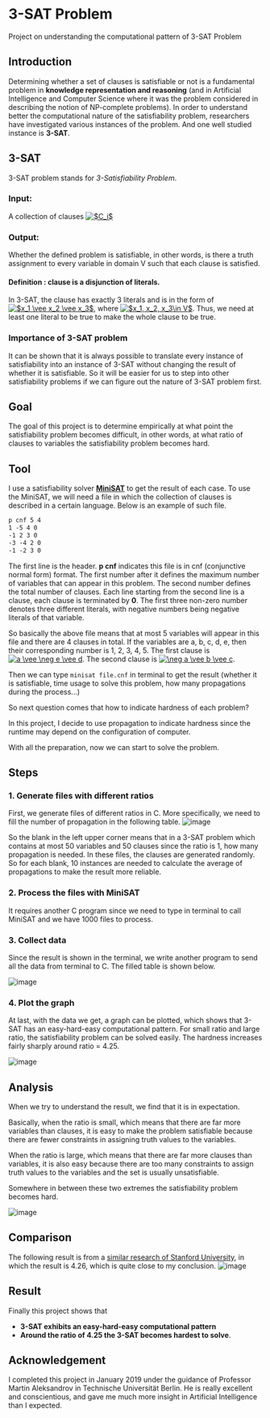 # 3-SAT Problem
Project on understanding the computational pattern of 3-SAT Problem

## Introduction
Determining whether a set of clauses is satisfiable or not is a fundamental problem in **knowledge representation and reasoning** (and in Artificial Intelligence and Computer Science where it was the problem considered in describing the notion of NP-complete problems).
In order to understand better the computational nature of the satisfiability problem, researchers have investigated various instances of the problem. And one well studied instance is **3-SAT**.

## 3-SAT
3-SAT problem stands for *3-Satisfiability Problem*.
### Input: 
A collection of clauses <a href="https://www.codecogs.com/eqnedit.php?latex=$C_i$" target="_blank"><img src="https://latex.codecogs.com/png.latex?$C_i$" title="$C_i$" /></a>
### Output: 
Whether the defined problem is satisfiable, in other words, is there a truth assignment to every variable in domain V such that each clause is satisfied.
#### Definition : clause is a disjunction of literals. 
In 3-SAT, the clause has exactly 3 literals and is in the form of <a href="https://www.codecogs.com/eqnedit.php?latex=$x_1&space;\vee&space;x_2&space;\vee&space;x_3$" target="_blank"><img src="https://latex.codecogs.com/png.latex?$x_1&space;\vee&space;x_2&space;\vee&space;x_3$" title="$x_1 \vee x_2 \vee x_3$" /></a>, where  <a href="https://www.codecogs.com/eqnedit.php?latex=$x_1,&space;x_2,&space;x_3\in&space;V$" target="_blank"><img src="https://latex.codecogs.com/png.latex?$x_1,&space;x_2,&space;x_3\in&space;V$" title="$x_1, x_2, x_3\in V$" /></a>.
Thus, we need at least one literal to be true to make the whole clause to be true. 

### Importance of 3-SAT problem
It can be shown that it is always possible to translate every instance of satisfiability into an instance of 3-SAT without changing the result of whether it is satisfiable. So it will be easier for us to step into other satisfiability problems if we can figure out the nature of 3-SAT problem first.

## Goal
The goal of this project is to determine empirically at what point the satisfiability problem becomes difficult, in other words, at what ratio of clauses to variables the satisfiability problem becomes hard.

## Tool
I use a satisfiability solver [**MiniSAT**](www.minisat.se) to get the result of each case.
To use the MiniSAT, we will need a file in which the collection of clauses is described in a certain language. Below is an example of such file.

```txt
p cnf 5 4
1 -5 4 0
-1 2 3 0
-3 -4 2 0
-1 -2 3 0
```

The first line is the header. 
**p cnf** indicates this file is in cnf (conjunctive normal form) format.
The first number after it defines the maximum number of variables that can appear in this problem.
The second number defines the total number of clauses.
Each line starting from the second line is a clause, each clause is terminated by **0**.
The first three non-zero number denotes three different literals, with negative numbers being negative literals of that variable. 

So basically the above file means that at most 5 variables will appear in this file and there are 4 clauses in total. If the variables are a, b, c, d, e, then their corresponding number is 1, 2, 3, 4, 5. The first clause is <a href="https://www.codecogs.com/eqnedit.php?latex=a&space;\vee&space;\neg&space;e&space;\vee&space;d" target="_blank"><img src="https://latex.codecogs.com/gif.latex?a&space;\vee&space;\neg&space;e&space;\vee&space;d" title="a \vee \neg e \vee d" /></a>. The second clause is <a href="https://www.codecogs.com/eqnedit.php?latex=\neg&space;a&space;\vee&space;b&space;\vee&space;c" target="_blank"><img src="https://latex.codecogs.com/gif.latex?\neg&space;a&space;\vee&space;b&space;\vee&space;c" title="\neg a \vee b \vee c" /></a>.

Then we can type ```minisat file.cnf``` in terminal to get the result (whether it is satisfiable, time usage to solve this problem, how many propagations during the process...)

So next question comes that how to indicate hardness of each problem?

In this project, I decide to use propagation to indicate hardness since the runtime may depend on the configuration of computer.

With all the preparation, now we can start to solve the problem.

## Steps
### 1. Generate files with different ratios
First, we generate files of different ratios in C. More specifically, we need to fill the number of propagation in the following table.
![image](https://github.com/Adia-wty/3-SAT-Problem/blob/master/Reslult/Empty_Table.png)

So the blank in the left upper corner means that in a 3-SAT problem which contains at most 50 variables and 50 clauses since the ratio is 1, how many propagation is needed. In these files, the clauses are generated randomly. So for each blank, 10 instances are needed to calculate the average of propagations to make the result more reliable. 

### 2. Process the files with MiniSAT
It requires another C program since we need to type in terminal to call MiniSAT and we have 1000 files to process.

### 3. Collect data
Since the result is shown in the terminal, we write another program to send all the data from terminal to C. The filled table is shown below.

![image](https://github.com/Adia-wty/3-SAT-Problem/blob/master/Reslult/Data_Table.png)

### 4. Plot the graph
At last, with the data we get, a graph can be plotted, which shows that 3-SAT has an easy-hard-easy computational pattern. 
For small ratio and large ratio, the satisfiability problem can be solved easily. The hardness increases fairly sharply around ratio = 4.25.

![image](https://github.com/Adia-wty/3-SAT-Problem/blob/master/Reslult/Propagation_vs_Ratio.png)

## Analysis
When we try to understand the result, we find that it is in expectation. 

Basically, when the ratio is small, which means that there are far more variables than clauses, it is easy to make the problem satisfiable because there are fewer constraints in assigning truth values to the variables. 

When the ratio is large, which means that there are far more clauses than variables, it is also easy because there are too many constraints to assign truth values to the variables and the set is usually unsatisfiable. 

Somewhere in between these two extremes the satisfiability problem becomes hard. 

![image](https://github.com/Adia-wty/3-SAT-Problem/blob/master/Reslult/Analysis.png) 

## Comparison
The following result is from a [similar research of Stanford University](http://robotics.stanford.edu/~shoham/www%20papers/CP04randomsat.pdf), in which the result is 4.26, which is quite close to my conclusion. 
![image](https://github.com/Adia-wty/3-SAT-Problem/blob/master/Reslult/Result_of_Similar_Research.png)

## Result
Finally this project shows that 
* **3-SAT exhibits an easy-hard-easy computational pattern**
* **Around the ratio of 4.25 the 3-SAT becomes hardest to solve**.

## Acknowledgement
I completed this project in January 2019 under the guidance of Professor Martin Aleksandrov in Technische Universität Berlin. He is really excellent and conscientious, and gave me much more insight in Artificial Intelligence than I expected. 
